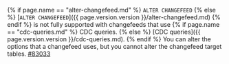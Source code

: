 {% if page.name == "alter-changefeed.md" %} `ALTER CHANGEFEED` {% else %} [`ALTER CHANGEFEED`]({{ page.version.version }}/alter-changefeed.md) {% endif %} is not fully supported with changefeeds that use {% if page.name == "cdc-queries.md" %} CDC queries. {% else %} [CDC queries]({{ page.version.version }}/cdc-queries.md). {% endif %} You can alter the options that a changefeed uses, but you cannot alter the changefeed target tables. [#83033](https://github.com/cockroachdb/cockroach/issues/83033)